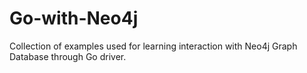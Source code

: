 # Go-with-Neo4j
Collection of examples used for learning interaction with Neo4j Graph Database through Go driver. 
